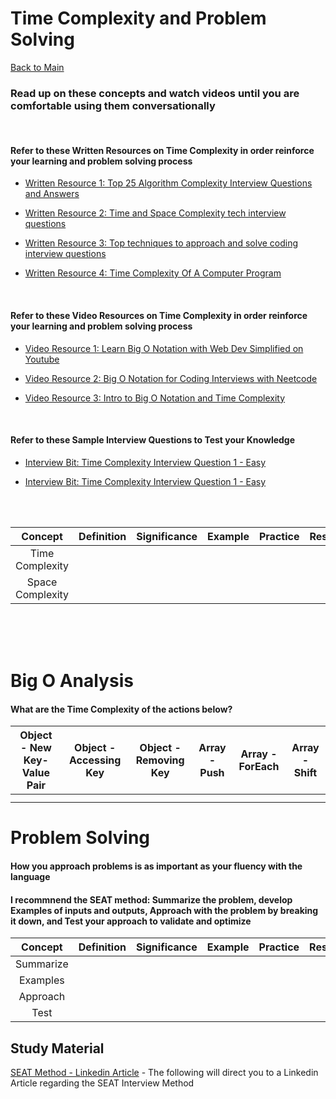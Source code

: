# Time Complexity and Problem Solving

[Back to Main](../README.md)

### Read up on these concepts and watch videos until you are comfortable using them conversationally

<br> 

#### Refer to these Written Resources on Time Complexity in order reinforce your learning and problem solving process

- [Written Resource 1: Top 25 Algorithm Complexity Interview Questions and Answers](https://interviewprep.org/algorithm-complexity-interview-questions/)

- [Written Resource 2: Time and Space Complexity tech interview questions](https://r-fraktas.medium.com/time-and-space-complexity-tech-interview-questions-3cee8ba14)

- [Written Resource 3: Top techniques to approach and solve coding interview questions](https://www.techinterviewhandbook.org/coding-interview-techniques/)

- [Written Resource 4: Time Complexity Of A Computer Program](https://www.interviewbit.com/courses/programming/time-complexity/)

<br>

#### Refer to these Video Resources on Time Complexity in order reinforce your learning and problem solving process

- [Video Resource 1: Learn Big O Notation with Web Dev Simplified on Youtube](https://www.youtube.com/watch?v=itn09C2ZB9Y)

- [Video Resource 2: Big O Notation for Coding Interviews with Neetcode](https://www.youtube.com/watch?v=BgLTDT03QtU)

- [Video Resource 3: Intro to Big O Notation and Time Complexity](https://www.youtube.com/watch?v=D6xkbGLQesk)

<br> 

#### Refer to these Sample Interview Questions to Test your Knowledge

- [Interview Bit: Time Complexity Interview Question 1 - Easy](https://www.interviewbit.com/problems/loopcmpl/)

- [Interview Bit: Time Complexity Interview Question 1 - Easy](https://www.interviewbit.com/problems/reccmpl1/)


<br>
<br>


| Concept | Definition | Significance | Example | Practice | Resources |
| :-------: | ------- | ------- | ------- | ------- | ------- |
|   Time Complexity      |         |         |         |         |         |
|   Space Complexity      |         |         |         |         |         |

<br> 
<br>

<br>

# Big O Analysis

#### What are the Time Complexity of the actions below?

| Object - New Key-Value Pair | Object - Accessing Key | Object - Removing Key | Array - Push | Array - ForEach | Array - Shift |
| ------- | ------- | ------- | ------- | ------- | ------- |
|         |         |         |         |         |         |
|         |         |         |         |         |         |



# Problem Solving
#### How you approach problems is as important as your fluency with the language

#### I recommnend the SEAT method: Summarize the problem, develop Examples of inputs and outputs, Approach with the problem by breaking it down, and Test your approach to validate and optimize

| Concept | Definition | Significance | Example | Practice | Resources |
| :-------: | ------- | ------- | ------- | ------- | ------- |
| Summarize      |         |         |         |         |         |
|  Examples      |         |         |         |         |         |
|    Approach    |         |         |         |         |         |
|     Test    |         |         |         |         |         |


## Study Material 

[SEAT Method - Linkedin Article](https://www.linkedin.com/pulse/use-seat-structure-your-next-interview-i-bet-you-crack-p-k#:~:text=SEAT%20is%20an%20acronym%20that,and%20how%20you%20handled%20them.) - The following will direct you to a Linkedin Article regarding the SEAT Interview Method 
